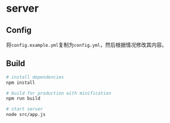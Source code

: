 # server

## Config

将`config.example.yml`复制为`config.yml`，然后根据情况修改其内容。

## Build

``` bash
# install dependencies
npm install

# build for production with minification
npm run build

# start server
node src/app.js
```
